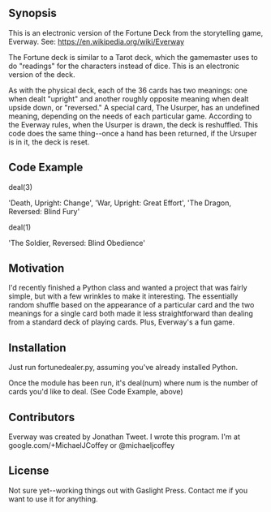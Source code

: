 ## Synopsis

This is an electronic version of the Fortune Deck from the storytelling game, Everway.  See: https://en.wikipedia.org/wiki/Everway

The Fortune deck is similar to a Tarot deck, which the gamemaster uses to do "readings" for the characters instead of dice.  This is an electronic version of the deck.

As with the physical deck, each of the 36 cards has two meanings: one when dealt "upright" and another roughly opposite meaning when dealt upside down, or "reversed."  A special card, The Usurper, has an undefined meaning, depending on the needs of each particular game.  According to the Everway rules, when the Usurper is drawn, the deck is reshuffled.  This code does the same thing--once a hand has been returned, if the Ursuper is in it, the deck is reset.


## Code Example

deal(3)

'Death, Upright: Change', 'War, Upright: Great Effort', 'The Dragon, Reversed: Blind Fury'

deal(1)

'The Soldier, Reversed: Blind Obedience'

## Motivation

I'd recently finished a Python class and wanted a project that was fairly simple, but with a few wrinkles to make it interesting.  The essentially random shuffle based on the appearance of a particular card and the two meanings for a single card both made it less straightforward than dealing from a standard deck of playing cards.  Plus, Everway's a fun game.

## Installation

Just run fortunedealer.py, assuming you've already installed Python.

Once the module has been run, it's deal(num) where num is the number of cards you'd like to deal.  (See Code Example, above)


## Contributors

Everway was created by Jonathan Tweet.  I wrote this program.  I'm at google.com/+MichaelJCoffey or @michaeljcoffey


## License

Not sure yet--working things out with Gaslight Press.  Contact me if you want to use it for anything.
